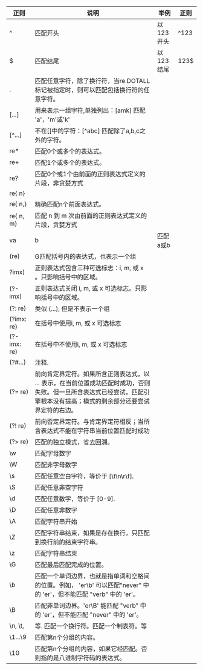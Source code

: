 | 正则 | 说明   | 举例    | 正则 |
| ---- | -------- | --------- | ---- |
| ^    | 匹配开头 | 以123开头 | ^123 |
| $    | 匹配结尾 | 以123结尾 | 123$ |
| .	| 匹配任意字符，除了换行符，当re.DOTALL标记被指定时，则可以匹配包括换行符的任意字符。| 
| [...]| 	用来表示一组字符,单独列出：[amk] 匹配 'a'，'m'或'k'| 
| [^...]	| 不在[]中的字符：[^abc] 匹配除了a,b,c之外的字符。| 
| re*	| 匹配0个或多个的表达式。| 
| re+	| 匹配1个或多个的表达式。| 
| re?	| 匹配0个或1个由前面的正则表达式定义的片段，非贪婪方式| 
| re{ n}| 	| 
| re{ n,}| 	精确匹配n个前面表达式。| 
| re{ n, m}	| 匹配 n 到 m 次由前面的正则表达式定义的片段，贪婪方式| 
| va| b	| 匹配a或b| 
| (re)	| G匹配括号内的表达式，也表示一个组| 
| ?imx)	| 正则表达式包含三种可选标志：i, m, 或 x 。只影响括号中的区域。| 
| (?-imx)	| 正则表达式关闭 i, m, 或 x 可选标志。只影响括号中的区域。| 
| (?: re)| 	类似 (...), 但是不表示一个组| 
| (?imx: re)	| 在括号中使用i, m, 或 x 可选标志| 
| (?-imx: re)	| 在括号中不使用i, m, 或 x 可选标志| 
| (?#...)	| 注释.| 
| (?= re)	| 前向肯定界定符。如果所含正则表达式，以 ... 表示，在当前位置成功匹配时成功，否则失败。但一旦所含表达式已经尝试，匹配引擎根本没有提高；模式的剩余部分还要尝试界定符的右边。| 
| (?! re)	| 前向否定界定符。与肯定界定符相反；当所含表达式不能在字符串当前位置匹配时成功| 
| (?> re)	| 匹配的独立模式，省去回溯。| 
| \w	| 匹配字母数字| 
| \W	| 匹配非字母数字| 
| \s	| 匹配任意空白字符，等价于 [\t\n\r\f].| 
| \S	| 匹配任意非空字符| 
| \d	| 匹配任意数字，等价于 [0-9].| 
| \D	| 匹配任意非数字| 
| \A	| 匹配字符串开始| 
| \Z	| 匹配字符串结束，如果是存在换行，只匹配到换行前的结束字符串。| 
| \z	| 匹配字符串结束| 
| \G	| 匹配最后匹配完成的位置。| 
| \b	| 匹配一个单词边界，也就是指单词和空格间的位置。例如， 'er\b' 可以匹配"never" 中的 'er'，但不能匹配 "verb" 中的 'er'。| 
| \B	| 匹配非单词边界。'er\B' 能匹配 "verb" 中的 'er'，但不能匹配 "never" 中的 'er'。| 
| \n, \t, | 等.	匹配一个换行符。匹配一个制表符。等| 
| \1...\9	| 匹配第n个分组的内容。| 
| \10	| 匹配第n个分组的内容，如果它经匹配。否则指的是八进制字符码的表达式。| 